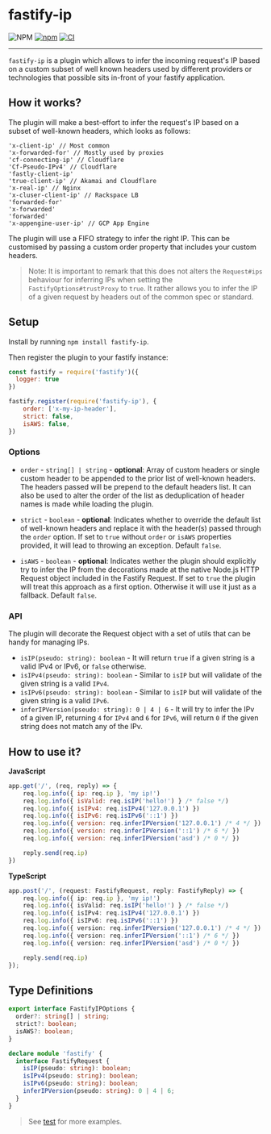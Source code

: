 # fastify-ip
![NPM](https://img.shields.io/npm/l/fastify-ip)
[![npm](https://badge.fury.io/js/fastify-ip.svg)](https://badge.fury.io/js/fastify-ip)
[![CI](https://github.com/metcoder95/fastify-ip/actions/workflows/ci.yml/badge.svg)](https://github.com/metcoder95/fastify-ip/actions/workflows/ci.yml)

---

`fastify-ip` is a plugin which allows to infer the incoming request's IP based on a custom subset of well known headers used by different providers or technologies that possible sits in-front of your fastify application.

## How it works?

The plugin will make a best-effort to infer the request's IP based on a subset of well-known headers, which looks as follows:
```
'x-client-ip' // Most common
'x-forwarded-for' // Mostly used by proxies
'cf-connecting-ip' // Cloudflare
'Cf-Pseudo-IPv4' // Cloudflare
'fastly-client-ip'
'true-client-ip' // Akamai and Cloudflare
'x-real-ip' // Nginx
'x-cluser-client-ip' // Rackspace LB
'forwarded-for'
'x-forwarded'
'forwarded'
'x-appengine-user-ip' // GCP App Engine
```

The plugin will use a FIFO strategy to infer the right IP. This can be customised by passing a custom  order  property that includes your custom headers.

>Note: It is important to remark that this does not alters the `Request#ips` behaviour for inferring IPs when setting the `FastifyOptions#trustProxy` to `true`. It rather allows you to infer the IP of a given request by headers out of the common spec or standard.

## Setup

Install by running `npm install fastify-ip`.

Then register the plugin to your fastify instance:

```js
const fastify = require('fastify')({
  logger: true
})

fastify.register(require('fastify-ip'), {
    order: ['x-my-ip-header'],
    strict: false,
    isAWS: false,
})
```

### Options

- `order` - `string[] | string` - **optional**: Array of custom headers or single custom header to be appended to the prior list of well-known headers. The headers passed will be prepend to the default headers list. It can also be used to alter the order of the list as deduplication of header names is made while loading the plugin.

- `strict` - `boolean` - **optional**: Indicates whether to override the default list of well-known headers and replace it with the header(s) passed through the `order` option. If set to `true` without `order` or `isAWS` properties provided, it will lead to throwing an exception. Default `false`.

- `isAWS` - `boolean` - **optional**: Indicates wether the plugin should explicitly try to infer the IP from the decorations made at the native Node.js HTTP Request object included in the Fastify Request. If set to `true` the plugin will treat this approach as a first option. Otherwise it will use it just as a fallback. Default `false`.


### API

The plugin will decorate the Request object with a set of utils that can be handy for managing IPs.

- `isIP(pseudo: string): boolean` - It will return `true` if a given string is a valid IPv4 or IPv6, or `false` otherwise.
- `isIPv4(pseudo: string): boolean` - Similar to `isIP` but will validate of the given string is a valid `IPv4`.
- `isIPv6(pseudo: string): boolean` - Similar to `isIP` but will validate of the given string is a valid `IPv6`.
- `inferIPVersion(pseudo: string): 0 | 4 | 6` - It will try to infer the IPv of a given IP, returning `4` for `IPv4` and `6` for `IPv6`, will return `0` if the given string does not match any of the IPv.

## How to use it?

**JavaScript**

```js
app.get('/', (req, reply) => {
    req.log.info({ ip: req.ip }, 'my ip!')
    req.log.info({ isValid: req.isIP('hello!') } /* false */)
    req.log.info({ isIPv4: req.isIPv4('127.0.0.1') })
    req.log.info({ isIPv6: req.isIPv6('::1') })
    req.log.info({ version: req.inferIPVersion('127.0.0.1') /* 4 */ })
    req.log.info({ version: req.inferIPVersion('::1') /* 6 */ })
    req.log.info({ version: req.inferIPVersion('asd') /* 0 */ })

    reply.send(req.ip)
})
```

**TypeScript**

```ts
app.post('/', (request: FastifyRequest, reply: FastifyReply) => {
    req.log.info({ ip: req.ip }, 'my ip!')
    req.log.info({ isValid: req.isIP('hello!') } /* false */)
    req.log.info({ isIPv4: req.isIPv4('127.0.0.1') })
    req.log.info({ isIPv6: req.isIPv6('::1') })
    req.log.info({ version: req.inferIPVersion('127.0.0.1') /* 4 */ })
    req.log.info({ version: req.inferIPVersion('::1') /* 6 */ })
    req.log.info({ version: req.inferIPVersion('asd') /* 0 */ })

    reply.send(req.ip)
});
```

## Type Definitions

```ts
export interface FastifyIPOptions {
  order?: string[] | string;
  strict?: boolean;
  isAWS?: boolean;
}

declare module 'fastify' {
  interface FastifyRequest {
    isIP(pseudo: string): boolean;
    isIPv4(pseudo: string): boolean;
    isIPv6(pseudo: string): boolean;
    inferIPVersion(pseudo: string): 0 | 4 | 6;
  }
}
```


> See [test](test/index.test.js) for more examples.